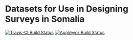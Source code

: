 # Datasets for Use in Designing Surveys in Somalia


[![Travis-CI Build Status](https://travis-ci.org/validmeasures/somalia.svg?branch=master)](https://travis-ci.org/validmeasures/somalia)
[![AppVeyor Build Status](https://ci.appveyor.com/api/projects/status/github/validmeasures/somalia?branch=master&svg=true)](https://ci.appveyor.com/project/validmeasures/somalia)
